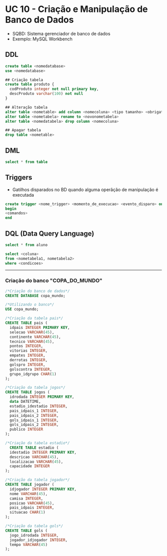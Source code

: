 # UC 10 - Criação e Manipulação de Banco de Dados

- SQBD: Sistema gerenciador de banco de dados
- Exemplo: MySQL Workbench

## DDL

```sql
create table <nomedatabase>
use <nomedatabase>
```

```sql
## Criação tabela
create table produto {
  codProduto integer not null primary key,
  descProduto varchar(100) not null
}

## Alteração tabela
alter table <nometable> add column <nomecoluna> <tipo tamanho> <obrigatoriedade>
alter table <nometabela> rename to <novonometabela>
alter table <nomedatabela> drop column <nomecoluna>

## Apagar tabela
drop table <nometable>
```

## DML
```sql
select * from table
```

## Triggers
- Gatilhos disparados no BD quando alguma operãção de manipulação é executada

```sql
create trigger <nome_trigger> <momento_de_execucao> <evento_disparo> on <nome_tabela> for each row
begin
<comandos>
end
```

## DQL (Data Query Language)
```sql
select * from aluno

select <coluna>
from <nometabela1, nometabela2>
where <condicoes>
```

---

### Criação do banco "COPA_DO_MUNDO"

```sql
/*Criação do banco de dados*/
CREATE DATABASE copa_mundo;

/*Utilizando o banco*/
USE copa_mundo;

/*Criação da tabela pais*/
CREATE TABLE pais (
  idpais INTEGER PRIMARY KEY,
  selecao VARCHAR(45),
  continente VARCHAR(45),
  tecnico VARCHAR(45),
  pontos INTEGER,
  vitorias INTEGER,
  empates INTEGER,
  derrotas INTEGER,
  golspro INTEGER,
  golscontra INTEGER,
  grupo_idgrupo CHAR(1)
);

/*Criação da tabela jogos*/
CREATE TABLE jogos (
  idrodada INTEGER PRIMARY KEY,
  data DATETIME,
  estadio_idestadio INTEGER,
  pais_idpais_1 INTEGER,
  pais_idpais_2 INTEGER,
  gols_idpais_1 INTEGER,
  gols_idpais_2 INTEGER,
  publico INTEGER
);

/*Criação da tabela estadio*/
  CREATE TABLE estadio (
  idestadio INTEGER PRIMARY KEY,
  descricao VARCHAR(45),
  localizacao VARCHAR(45),
  capacidade INTEGER
);

/*Criação da tabela jogador*/
CREATE TABLE jogador (
  idjogador INTEGER PRIMARY KEY,
  nome VARCHAR(45),
  camisa INTEGER,
  posicao VARCHAR(45),
  pais_idpais INTEGER,
  situacao CHAR(1)
);

/*Criação da tabela gols*/
CREATE TABLE gols (
  jogo_idrodada INTEGER,
  jogador_idjogador INTEGER,
  tempo VARCHAR(45)
);
```